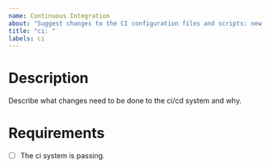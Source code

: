 ```yaml
---
name: Continuous Integration
about: "Suggest changes to the CI configuration files and scripts: new supported CI/CD platforms, new workflows and workflow changes."
title: "ci: "
labels: ci
---
```


# Description

Describe what changes need to be done to the ci/cd system and why.

# Requirements

- [ ] The ci system is passing.
